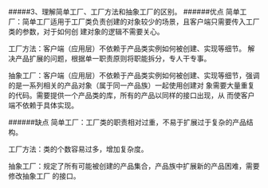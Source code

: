 #####3、理解简单工厂、工厂方法和抽象工厂的区别。
######优点
简单工厂：简单工厂适用于工厂类负责创建的对象较少的场景，且客户端只需要传入工厂类的参数，对于如何创
     建对象的逻辑不需要关心。  
     
工厂方法：客户端（应用层）不依赖于产品类实例如何被创建、实现等细节。
解决产品扩展的问题，根据单一职责原则将职能拆分，专人干专事。  

抽象工厂：客户端（应用层）不依赖于产品类实例如何被创建、实现等细节，强调的是一系列相关的产品对象（属于同一产品族）一起使用创建对
     象需要大量重复的代码。需要提供一个产品类的库，所有的产品以同样的接口出现，从
     而使客户端不依赖于具体实现。
 
    

######缺点
简单工厂：工厂类的职责相对过重，不易于扩展过于复杂的产品结构。

工厂方法：类的个数容易过多，增加复杂度。

抽象工厂：规定了所有可能被创建的产品集合，产品族中扩展新的产品困难，需要修改抽象工厂
     的接口。
